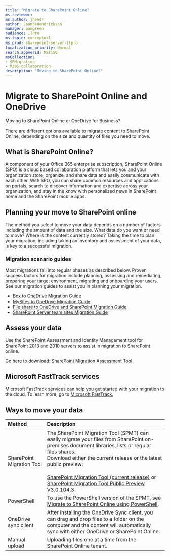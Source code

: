 ```yaml
---
title: "Migrate to SharePoint Online"
ms.reviewer: 
ms.author: jhendr
author: JoanneHendrickson
manager: pamgreen
audience: ITPro
ms.topic: conceptual
ms.prod: sharepoint-server-itpro
localization_priority: Normal
search.appverid: MET150
msCollection: 
- SPMigration
- M365-collaboration
description: "Moving to SharePoint Online?"
---
```


# Migrate to SharePoint Online and OneDrive

Moving to SharePoint Online or OneDrive for Business?
  
There are different options available to migrate content to SharePoint Online, depending on the size and quantity of files you need to move. 
  
## What is SharePoint Online?

A component of your Office 365 enterprise subscription, SharePoint Online (SPO) is a cloud based collaboration platform that lets you and your organization store, organize, and share data and easily communicate with each other. With SPO, you can share common resources and applications on portals, search to discover information and expertise across your organization, and stay in the know with personalized news in SharePoint home and the SharePoint mobile apps.
  
## Planning your move to SharePoint online

The method you select to move your data depends on a number of factors including the amount of data and the size. What data do you want or need to move? Where is the content currently stored? Taking the time to plan your migration, including taking an inventory and assessment of your data, is key to a successful migration.

### Migration scenario guides

Most migrations fall into regular phases as described below. Proven success factors for migration include planning, assessing and remediating, preparing your target environment, migrating and onboarding your users.  See our migration guides to assist you in planning your migration.

- [Box to OneDrive Migration Guide](https://docs.microsoft.com/en-us/sharepointmigration/box-to-onedrive-and-sharepoint-migration-guide)
- [MySites to OneDrive Migration Guide](https://docs.microsoft.com/en-us/sharepointmigration/mysites-to-onedrive-migration-guide)
- [File share to OneDrive and SharePoint Migration Guide](https://docs.microsoft.com/en-us/sharepointmigration/fileshare-to-odsp-migration-guide)
- [SharePoint Server team sites Migration Guide](https://docs.microsoft.com/en-us/sharepointmigration/sp-teams-sites-migration-guide)


## Assess your data ##

  Use the SharePoint Assessment and Identity Management tool for SharePoint 2013 and 2010 servers to assist in migration to SharePoint online.

  Go here to download: <a href="https://www.microsoft.com/en-us/download/details.aspx?id=53598">SharePoint Migration Assessment Tool</a>.

## Microsoft FastTrack services 
Microsoft FastTrack services can help you get started with your migration to the cloud. To learn more, go to <a href="https://fasttrack.microsoft.com/about"> Microsoft FastTrack.</a> 

## Ways to move your data

|**Method**|**Description**|
|:-----|:-----|
|SharePoint Migration Tool|The SharePoint Migration Tool (SPMT) can easily migrate your files from SharePoint on-premises document libraries, lists or regular files shares.</br>Download either the current release or the latest public preview: </br></br>[SharePoint Migration Tool (current release)](http://spmtreleasescus.blob.core.windows.net/install/default.htm) or </br>[SharePoint Migration Tool Public Preview V3.0.104.3](https://spmtreleasescus.blob.core.windows.net/betainstall/default.htm)|
|PowerShell|To use the PowerShell version of the SPMT, see [Migrate to SharePoint Online using PowerShell](https://docs.microsoft.com/en-us/sharepointmigration/overview-spmt-ps-cmdlets).|
|OneDrive sync client  <br/> |After installing the OneDrive Sync client, you can drag and drop files to a folder on the computer and the content will automatically sync with either OneDrive or SharePoint Online.  <br/> |
|Manual upload  <br/> |Uploading files one at a time from the SharePoint Online tenant. <br/> |
   

